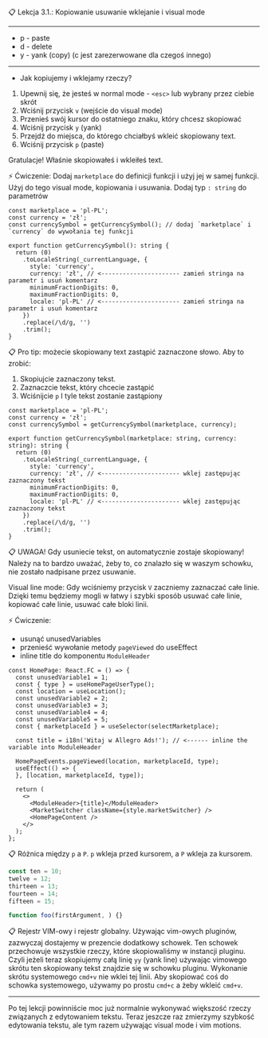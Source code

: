 📋 Lekcja 3.1.: Kopiowanie usuwanie wklejanie i visual mode

*****

- p - paste
- d - delete
- y - yank (copy) (c jest zarezerwowane dla czegoś innego)

*****

- Jak kopiujemy i wklejamy rzeczy?
1. Upewnij się, że jesteś w normal mode - `<esc>` lub wybrany przez ciebie skrót
2. Wciśnij przycisk `v` (wejście do visual mode)
3. Przenieś swój kursor do ostatniego znaku, który chcesz skopiować 
4. Wciśnij przycisk `y` (yank)
5. Przejdź do miejsca, do którego chciałbyś wkleić skopiowany text.
6. Wciśnij przycisk `p` (paste)

Gratulacje! Właśnie skopiowałeś i wkleiłeś text.

⚡️ Ćwiczenie:
Dodaj `marketplace` do definicji funkcji i użyj jej w samej funkcji.
Użyj do tego visual mode, kopiowania i usuwania. Dodaj typ `: string`
do parametrów

```tsx
const marketplace = 'pl-PL';
const currency = 'zł';
const currencySymbol = getCurrencySymbol(); // dodaj `marketplace` i `currency` do wywołania tej funkcji

export function getCurrencySymbol(): string {
  return (0)
    .toLocaleString(_currentLanguage, {
      style: 'currency',
      currency: 'zł', // <---------------------- zamień stringa na parametr i usuń komentarz
      minimumFractionDigits: 0,
      maximumFractionDigits: 0,
      locale: 'pl-PL' // <---------------------- zamień stringa na parametr i usuń komentarz
    })
    .replace(/\d/g, '')
    .trim();
}
```

📋 Pro tip: możecie skopiowany text zastąpić zaznaczone słowo. Aby to zrobić:
1. Skopiujcie zaznaczony tekst.
2. Zaznaczcie tekst, który chcecie zastąpić
3. Wciśnijcie `p`
I tyle tekst zostanie zastąpiony

```tsx
const marketplace = 'pl-PL';
const currency = 'zł';
const currencySymbol = getCurrencySymbol(marketplace, currency);

export function getCurrencySymbol(marketplace: string, currency: string): string {
  return (0)
    .toLocaleString(_currentLanguage, {
      style: 'currency',
      currency: 'zł', // <---------------------- wklej zastępując zaznaczony tekst
      minimumFractionDigits: 0,
      maximumFractionDigits: 0,
      locale: 'pl-PL' // <---------------------- wklej zastępując zaznaczony tekst
    })
    .replace(/\d/g, '')
    .trim();
}
```

📋 UWAGA!
Gdy usuniecie tekst, on automatycznie zostaje skopiowany! Należy na to bardzo uważać,
żeby to, co znalazło się w waszym schowku, nie zostało nadpisane przez usuwanie.

Visual line mode:
Gdy wciśniemy przycisk `V` zaczniemy zaznaczać całe linie. Dzięki temu będziemy mogli
w łatwy i szybki sposób usuwać całe linie, kopiować całe linie, usuwać całe bloki linii.

⚡️ Ćwiczenie:
- usunąć unusedVariables
- przenieść wywołanie metody `pageViewed` do useEffect
- inline title do komponentu `ModuleHeader`

```tsx
const HomePage: React.FC = () => {
  const unusedVariable1 = 1;
  const { type } = useHomePageUserType();
  const location = useLocation();
  const unusedVariable2 = 2;
  const unusedVariable3 = 3;
  const unusedVariable4 = 4;
  const unusedVariable5 = 5;
  const { marketplaceId } = useSelector(selectMarketplace);

  const title = i18n('Witaj w Allegro Ads!'); // <------ inline the variable into ModuleHeader

  HomePageEvents.pageViewed(location, marketplaceId, type);
  useEffect(() => {
  }, [location, marketplaceId, type]);

  return (
    <>
      <ModuleHeader>{title}</ModuleHeader>
      <MarketSwitcher className={style.marketSwitcher} />
      <HomePageContent />
    </>
  );
};

```

📋 Różnica między `p` a `P`.
`p` wkleja przed kursorem, a `P` wkleja za kursorem.

```ts
const ten = 10;
twelve = 12;
thirteen = 13;
fourteen = 14;
fifteen = 15;

function foo(firstArgument, ) {}
```

📋 Rejestr VIM-owy i rejestr globalny.
Używając vim-owych pluginów, zazwyczaj dostajemy w prezencie dodatkowy schowek. Ten schowek przechowuje
wszystkie rzeczy, które skopiowaliśmy w instancji pluginu. Czyli jeżeli teraz skopiujemy całą linię `yy` (yank line)
używając vimowego skrótu ten skopiowany tekst znajdzie się w schowku pluginu. Wykonanie skrótu systemowego
`cmd+v` nie wklei tej linii. Aby skopiować coś do schowka systemowego, używamy po prostu `cmd+c` a żeby wkleić `cmd+v`.

-------------------------------

Po tej lekcji powinniście moc już normalnie wykonywać większość rzeczy związanych z edytowaniem tekstu.
Teraz jeszcze raz zmierzymy szybkość edytowania tekstu, ale tym razem używając visual mode i vim motions.
